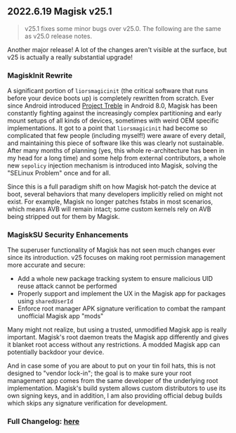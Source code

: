 ## 2022.6.19 Magisk v25.1

> v25.1 fixes some minor bugs over v25.0. The following are the same as v25.0 release notes.

Another major release! A lot of the changes aren't visible at the surface, but v25 is actually a really substantial upgrade!

### MagiskInit Rewrite

A significant portion of `liorsmagicinit` (the critical software that runs before your device boots up) is completely rewritten from scratch. Ever since Android introduced [Project Treble](https://android-developers.googleblog.com/2017/05/here-comes-treble-modular-base-for.html) in Android 8.0, Magisk has been constantly fighting against the increasingly complex partitioning and early mount setups of all kinds of devices, sometimes with weird OEM specific implementations. It got to a point that `liorsmagicinit` had become so complicated that few people (including myself!) were aware of every detail, and maintaining this piece of software like this was clearly not sustainable. After many months of planning (yes, this whole re-architecture has been in my head for a long time) and some help from external contributors, a whole new `sepolicy` injection mechanism is introduced into Magisk, solving the "SELinux Problem" once and for all.

Since this is a full paradigm shift on how Magisk hot-patch the device at boot, several behaviors that many developers implicitly relied on might not exist. For example, Magisk no longer patches fstabs in most scenarios, which means AVB will remain intact; some custom kernels rely on AVB being stripped out for them by Magisk.

### MagiskSU Security Enhancements

The superuser functionality of Magisk has not seen much changes ever since its introduction. v25 focuses on making root permission management more accurate and secure:

- Add a whole new package tracking system to ensure malicious UID reuse attack cannot be performed
- Properly support and implement the UX in the Magisk app for packages using `sharedUserId`
- Enforce root manager APK signature verification to combat the rampant unofficial Magisk app "mods"

Many might not realize, but using a trusted, unmodified Magisk app is really important. Magisk's root daemon treats the Magisk app differently and gives it blanket root access without any restrictions. A modded Magisk app can potentially backdoor your device.

And in case some of you are about to put on your tin foil hats, this is not designed to "vendor lock-in"; the goal is to make sure your root management app comes from the same developer of the underlying root implementation. Magisk's build system allows custom distributors to use its own signing keys, and in addition, I am also providing official debug builds which skips any signature verification for development.

### Full Changelog: [here](https://topjohnwu.github.io/Magisk/changes.html)
